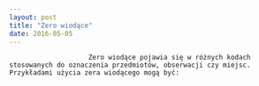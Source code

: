 ```yaml
---
layout: post
title: "Zero wiodące"
date: 2016-05-05
---
```


	        			Zero wiodące pojawia się w różnych kodach stosowanych do oznaczenia przedmiotów, obserwacji czy miejsc. Przykładami użycia zera wiodącego mogą być:
